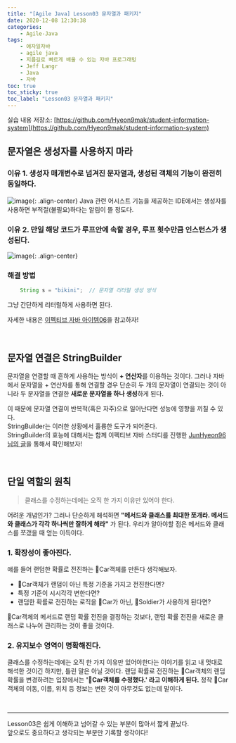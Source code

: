 ```yaml
---
title: "[Agile Java] Lesson03 문자열과 패키지"
date: 2020-12-08 12:30:38
categories:
    - Agile-Java
tags:
    - 애자일자바
    - agile java
    - 지름길로 빠르게 배울 수 있는 자바 프로그래밍
    - Jeff Langr
    - Java
    - 자바
toc: true
toc_sticky: true
toc_label: "Lesson03 문자열과 패키지"
---
```


실습 내용 저장소: [https://github.com/Hyeon9mak/student-information-system](https://github.com/Hyeon9mak/student-information-system)

## 문자열은 생성자를 사용하지 마라
### 이유 1. 생성자 매개변수로 넘겨진 문자열과, 생성된 객체의 기능이 완전히 동일하다.
![image](https://user-images.githubusercontent.com/37354145/98439869-28b88a80-2138-11eb-9af8-e02c7dbe6f74.png){: .align-center}
Java 관련 어시스트 기능을 제공하는 IDE에서는 생성자를 사용하면 부적절(불필요)하다는 알림이 뜰 정도다.
  

### 이유 2. 만일 해당 코드가 루프안에 속할 경우, 루프 횟수만큼 인스턴스가 생성된다.
![image](https://user-images.githubusercontent.com/37354145/98439872-2bb37b00-2138-11eb-9c99-53d3e9a34100.png){: .align-center}

### 해결 방법
```java
    String s = "bikini";  // 문자열 리터럴 생성 방식
```
그냥 간단하게 리터럴하게 사용하면 된다.  
  
자세한 내용은 [이펙티브 자바 아이템06](https://hyeon9mak.github.io/effective-java/Effective-Java-item06/)을 참고하자!

<br>

## 문자열 연결은 StringBuilder
문자열을 연결할 때 흔하게 사용하는 방식이 **+ 연산자**를 이용하는 것이다. 
그러나 자바에서 문자열을 + 연산자를 통해 연결할 경우 단순히 두 개의 문자열이 연결되는 것이 아니라 
두 문자열을 연결한 **새로운 문자열을 하나 생성**하게 된다.  
  
이 때문에 문자열 연결이 반복적(혹은 자주)으로 일어난다면 성능에 영향을 끼칠 수 있다.  
StringBuilder는 이러한 상황에서 훌륭한 도구가 되어준다.  
StringBuilder의 효능에 대해서는 함께 이펙티브 자바 스터디를 진행한 
[JunHyeon96 님의 글](https://github.com/JunHyeok96/effective-java/blob/master/9.%20%EC%9D%BC%EB%B0%98%EC%A0%81%EC%9D%B8%20%ED%94%84%EB%A1%9C%EA%B7%B8%EB%9E%98%EB%B0%8D%20%EC%9B%90%EC%B9%99/63.%20%EB%AC%B8%EC%9E%90%EC%97%B4%20%EC%97%B0%EA%B2%B0%EC%9D%80%20%EB%8A%90%EB%A6%AC%EB%8B%88%20%EC%A3%BC%EC%9D%98%ED%95%98%EB%9D%BC.md)을 통해서 확인해보자!

<br>

## 단일 역할의 원칙
> 클래스를 수정하는데에는 오직 한 가지 이유만 있어야 한다.

어려운 개념인가? 그러나 단순하게 해석하면 **"메서드와 클래스를 최대한 쪼개라. 메서드와 클래스가 각각 하나씩만 잘하게 해라"** 가 된다. 우리가 알아야할 점은 메서드와 클래스를 쪼갰을 때 얻는 이득이다.

### 1. 확장성이 좋아진다.
얘를 들어 랜덤한 확률로 전진하는 🚗Car객체를 만든다 생각해보자.

- 🚗Car객체가 랜덤이 아닌 특정 기준을 가지고 전진한다면?
- 특정 기준이 시시각각 변한다면?
- 랜덤한 확률로 전진하는 로직을 🚗Car가 아닌, 💂Soldier가 사용하게 된다면?  

🚗Car객체의 메서드로 랜덤 확률 전진을 결정하는 것보다, 랜덤 확률 전진을 새로운 클래스로 나누어 관리하는 것이 좋을 것이다.

### 2. 유지보수 영역이 명확해진다.
클래스를 수정하는데에는 오직 한 가지 이유만 있어야한다는 이야기를 읽고 내 멋대로 해석한 것이긴 하지만, 틀린 말은 아닐 것이다. 랜덤 확률로 전진하는 🚗Car객체의 랜덤 확률을 변경하려는 입장에서는 **'🚗Car객체를 수정했다.' 라고 이해하게 된다.** 정작 🚗Car객체의 이동, 이름, 위치 등 정보는 변한 것이 아무것도 없는데 말이다.

<br>

---

Lesson03은 쉽게 이해하고 넘어갈 수 있는 부분이 많아서 짧게 끝났다.  
앞으로도 중요하다고 생각되는 부분만 기록할 생각이다!
